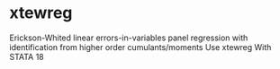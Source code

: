 # xtewreg
Erickson-Whited linear errors-in-variables panel regression with identification from higher order cumulants/moments Use xtewreg With STATA 18
